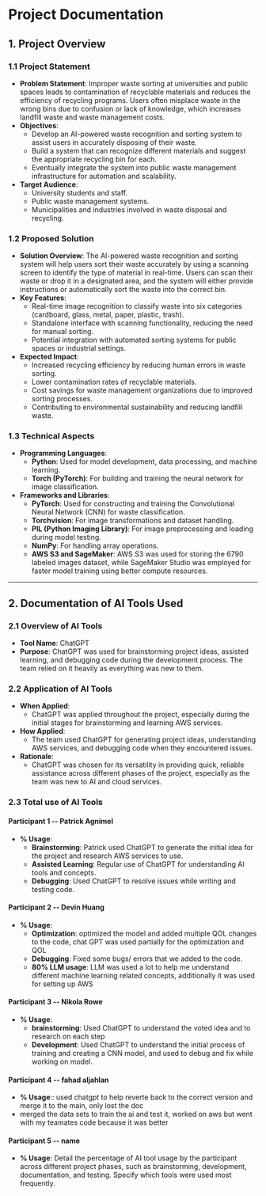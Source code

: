 # Project Documentation

## 1. Project Overview

### 1.1 Project Statement
- **Problem Statement**: Improper waste sorting at universities and public spaces leads to contamination of recyclable materials and reduces the efficiency of recycling programs. Users often misplace waste in the wrong bins due to confusion or lack of knowledge, which increases landfill waste and waste management costs.
- **Objectives**:
  - Develop an AI-powered waste recognition and sorting system to assist users in accurately disposing of their waste.
  - Build a system that can recognize different materials and suggest the appropriate recycling bin for each.
  - Eventually integrate the system into public waste management infrastructure for automation and scalability.
- **Target Audience**: 
  - University students and staff.
  - Public waste management systems.
  - Municipalities and industries involved in waste disposal and recycling.

### 1.2 Proposed Solution
- **Solution Overview**: The AI-powered waste recognition and sorting system will help users sort their waste accurately by using a scanning screen to identify the type of material in real-time. Users can scan their waste or drop it in a designated area, and the system will either provide instructions or automatically sort the waste into the correct bin.
- **Key Features**:
  - Real-time image recognition to classify waste into six categories (cardboard, glass, metal, paper, plastic, trash).
  - Standalone interface with scanning functionality, reducing the need for manual sorting.
  - Potential integration with automated sorting systems for public spaces or industrial settings.
- **Expected Impact**:
  - Increased recycling efficiency by reducing human errors in waste sorting.
  - Lower contamination rates of recyclable materials.
  - Cost savings for waste management organizations due to improved sorting processes.
  - Contributing to environmental sustainability and reducing landfill waste.

### 1.3 Technical Aspects
- **Programming Languages**:
  - **Python**: Used for model development, data processing, and machine learning.
  - **Torch (PyTorch)**: For building and training the neural network for image classification.
- **Frameworks and Libraries**:
  - **PyTorch**: Used for constructing and training the Convolutional Neural Network (CNN) for waste classification.
  - **Torchvision**: For image transformations and dataset handling.
  - **PIL (Python Imaging Library)**: For image preprocessing and loading during model testing.
  - **NumPy**: For handling array operations.
  - **AWS S3 and SageMaker**: AWS S3 was used for storing the 6790 labeled images dataset, while SageMaker Studio was employed for faster model training using better compute resources.

---

## 2. Documentation of AI Tools Used

### 2.1 Overview of AI Tools
- **Tool Name**: ChatGPT
- **Purpose**: ChatGPT was used for brainstorming project ideas, assisted learning, and debugging code during the development process. The team relied on it heavily as everything was new to them.
  
### 2.2 Application of AI Tools
- **When Applied**:
  - ChatGPT was applied throughout the project, especially during the initial stages for brainstorming and learning AWS services.
- **How Applied**:
  - The team used ChatGPT for generating project ideas, understanding AWS services, and debugging code when they encountered issues.
- **Rationale**:
  - ChatGPT was chosen for its versatility in providing quick, reliable assistance across different phases of the project, especially as the team was new to AI and cloud services.

### 2.3 Total use of AI Tools

#### Participant 1 -- Patrick Agnimel
- **% Usage**:
  - **Brainstorming**: Patrick used ChatGPT to generate the initial idea for the project and research AWS services to use.
  - **Assisted Learning**: Regular use of ChatGPT for understanding AI tools and concepts.
  - **Debugging**: Used ChatGPT to resolve issues while writing and testing code.

#### Participant 2 -- Devin Huang
- **% Usage**:
  - **Optimization**: optimized the model and added multiple QOL changes to the code, chat GPT was used partially for the optimization and QOL
  - **Debugging**: Fixed some bugs/ errors that we added to the code.
  - **80% LLM usage**: LLM was used a lot to help me understand different machine learning related concepts, additionally it was used for setting up AWS

#### Participant 3 -- Nikola Rowe
- **% Usage**:
  - **brainstorming**: Used ChatGPT to understand the voted idea and to research on each step
  - **Development**: Used ChatGPT to understand the initial process of training and creating a CNN model, and used to debug and fix while working on model.


#### Participant 4 -- fahad aljahlan
- **% Usage**:: used chatgpt to help reverte back to the correct version and merge it to the main, only lost the doc
- merged the data sets to train the ai and test it, worked on aws but went with my teamates code because it was better

#### Participant 5 -- name
- **% Usage**: Detail the percentage of AI tool usage by the participant across different project phases, such as brainstorming, development, documentation, and testing. Specify which tools were used most frequently.
